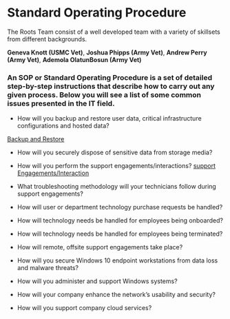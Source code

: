 # Standard Operating Procedure

The Roots Team consist of a well developed team with a variety of skillsets from different backgrounds. 

**Geneva Knott (USMC Vet)**, **Joshua Phipps (Army Vet)**, **Andrew Perry (Army Vet)**, **Ademola OlatunBosun (Army Vet)**

### An SOP or Standard Operating Procedure is a set of detailed step-by-step instructions that describe how to carry out any given process. Below you will see a list of some common issues presented in the IT field.

+ How will you backup and restore user data, critical infrastructure configurations and hosted data?

[Backup and Restore](https://github.com/THE-ROOTS/FOR-SOPS/blob/main/Backup%20and%20Recovery%20Procedures.pdf) 

+ How will you securely dispose of sensitive data from storage media?

+ How will you perform the support engagements/interactions?
[support Engagements/Interaction](https://github.com/THE-ROOTS/FOR-SOPS/commit/ef0bbc7dc1094ad6fce7c2f6dbfb32736ed7a429)

+ What troubleshooting methodology will your technicians follow during support engagements?

+ How will user or department technology purchase requests be handled?

+ How will technology needs be handled for employees being onboarded?

+ How will technology needs be handled for employees being terminated?

+ How will remote, offsite support engagements take place?

+ How will you secure Windows 10 endpoint workstations from data loss and malware threats?

+ How will you administer and support Windows systems?

+ How will your company enhance the network’s usability and security?

+ How will you support company cloud services?
